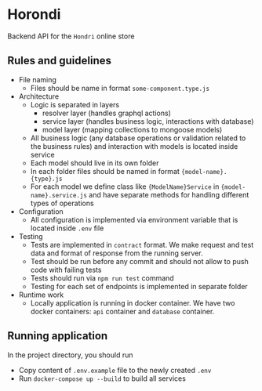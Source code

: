 # Horondi
Backend API for the `Hondri` online store
## Rules and guidelines
- File naming
    - Files should be name in format `some-component.type.js`
- Architecture
    - Logic is separated in layers
        - resolver layer (handles graphql actions)
        - service layer (handles business logic, interactions with database)
        - model layer (mapping collections to mongoose models)
    - All business logic (any database operations or validation related to the business rules) and interaction with models is located inside service
    - Each model should live in its own folder
    - In each folder files should be named in format `{model-name}.{type}.js`
    - For each model we define class like `{ModelName}Service`
      in `{model-name}.service.js` and have separate methods for handling different types of operations
- Configuration
    - All configuration is implemented via environment variable that is located inside
      `.env` file
- Testing
    - Tests are implemented in `contract` format. We make request and test
      data and format of response from the running server.
    - Test should be run before any commit and should not allow to push code
      with failing tests
    - Tests should run via `npm run test` command
    - Testing for each set of endpoints is implemented in separate folder
- Runtime work
    - Locally application is running in docker container. We have two docker
      containers: `api` container and `database` container.

## Running application
In the project directory, you should run
- Copy content of `.env.example` file to the newly created `.env`
- Run `docker-compose up --build` to build all services

